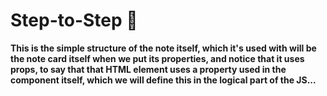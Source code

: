 # Step-to-Step 🔋

**This is the simple structure of the note itself, which it's used with will be the note card itself when we put its properties, and notice that it uses props, to say that that HTML element uses a property used in the component itself, which we will define this in the logical part of the JS...**